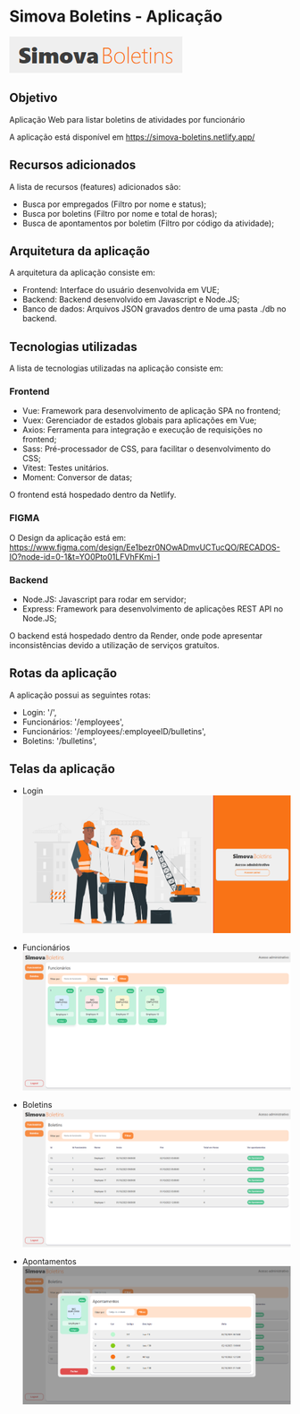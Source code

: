 # Simova Boletins - Aplicação

![logo](./logo.png)

## Objetivo

Aplicação Web para listar boletins de atividades por funcionário

A aplicação está disponível em https://simova-boletins.netlify.app/

## Recursos adicionados

A lista de recursos (features) adicionados são:

- Busca por empregados (Filtro por nome e status);
- Busca por boletins (Filtro por nome e total de horas);
- Busca de apontamentos por boletim (Filtro por código da atividade);

## Arquitetura da aplicação

A arquitetura da aplicação consiste em:

- Frontend: Interface do usuário desenvolvida em VUE;
- Backend: Backend desenvolvido em Javascript e Node.JS;
- Banco de dados: Arquivos JSON gravados dentro de uma pasta ./db no backend.

## Tecnologias utilizadas

A lista de tecnologias utilizadas na aplicação consiste em:

### Frontend

- Vue: Framework para desenvolvimento de aplicação SPA no frontend;
- Vuex: Gerenciador de estados globais para aplicações em Vue;
- Axios: Ferramenta para integração e execução de requisições no frontend;
- Sass: Pré-processador de CSS, para facilitar o desenvolvimento do CSS;
- Vitest: Testes unitários.
- Moment: Conversor de datas;

O frontend está hospedado dentro da Netlify.

### FIGMA

O Design da aplicação está em: https://www.figma.com/design/Ee1bezr0NOwADmvUCTucQO/RECADOS-IO?node-id=0-1&t=YO0Pto01LFVhFKmi-1

### Backend

- Node.JS: Javascript para rodar em servidor;
- Express: Framework para desenvolvimento de aplicações REST API no Node.JS;

O backend está hospedado dentro da Render, onde pode apresentar inconsistências devido a utilização de serviços gratuítos.

## Rotas da aplicação

A aplicação possui as seguintes rotas:

- Login: '/',
- Funcionários: '/employees',
- Funcionários: '/employees/:employeeID/bulletins',
- Boletins: '/bulletins',

## Telas da aplicação

- Login
![Tela de login](./login.png)

- Funcionários
![Tela de mural](./employees.png)

- Boletins
![Tela de mural](./boletins.png)

- Apontamentos
![Tela de mural](./appointments.png)


